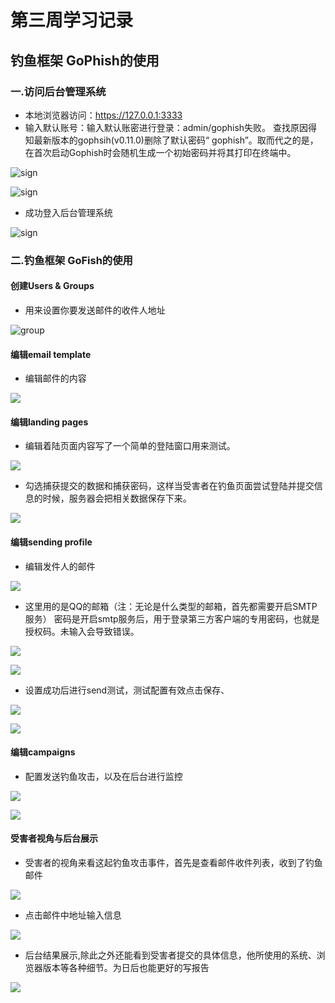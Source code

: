 # 第三周学习记录

## 钓鱼框架 GoPhish的使用

### 一.访问后台管理系统

- 本地浏览器访问：https://127.0.0.1:3333
- 输入默认账号：输入默认账密进行登录：admin/gophish失败。
查找原因得知最新版本的gophsih(v0.11.0)删除了默认密码“ gophish”。取而代之的是，在首次启动Gophish时会随机生成一个初始密码并将其打印在终端中。

![sign](img/sign2.jpg)


![sign](img/sign.png)

- 成功登入后台管理系统

![sign](img/sign1.png)

### 二.钓鱼框架 GoFish的使用

#### 创建Users & Groups
- 用来设置你要发送邮件的收件人地址

![group](img/group.png)

#### 编辑email template
- 编辑邮件的内容

![](img/email.png)

#### 编辑landing pages

- 编辑着陆页面内容写了一个简单的登陆窗口用来测试。

![](img/login.png)

- 勾选捕获提交的数据和捕获密码，这样当受害者在钓鱼页面尝试登陆并提交信息的时候，服务器会把相关数据保存下来。

![](img/land.png)


#### 编辑sending profile
- 编辑发件人的邮件

![](img/send.png)

- 这里用的是QQ的邮箱（注：无论是什么类型的邮箱，首先都需要开启SMTP服务）
密码是开启smtp服务后，用于登录第三方客户端的专用密码，也就是授权码。未输入会导致错误。

![](img/send1.png)

![](img/send2.png)

- 设置成功后进行send测试，测试配置有效点击保存、

![](img/send3.png)

![](img/send4.png)

#### 编辑campaigns

- 配置发送钓鱼攻击，以及在后台进行监控

![](img/campaigns.png)

![](img/campaigns1.png)


#### 受害者视角与后台展示

- 受害者的视角来看这起钓鱼攻击事件，首先是查看邮件收件列表，收到了钓鱼邮件

![](img/end.png)

- 点击邮件中地址输入信息

![](img/end1.png)

- 后台结果展示,除此之外还能看到受害者提交的具体信息，他所使用的系统、浏览器版本等各种细节。为日后也能更好的写报告


![](img/end2.png)






